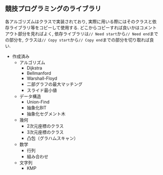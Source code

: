 ## 競技プログラミングのライブラリ

各アルゴリズムはクラスで実装されており, 実際に用いる際にはそのクラスと依存ライブラリ等をコピーして使用する. どこからコピーすれば良いかはコメントアウト部分を見ればよく, 依存ライブラリは`// Need start`から`// Need end`までの部分を, クラスは`// Copy start`から`// Copy end`までの部分を切り取れば良い.

* 作成済み
    * アルゴリズム
        * Dijkstra
        * Bellmanford
        * Warshall-Floyd
        * 二部グラフの最大マッチング
        * スライド最小値
    * データ構造
        * Union-Find
        * 抽象化BIT
        * 抽象化セグメント木
    * 幾何
        * 2次元座標のクラス
        * 3次元座標のクラス
        * 凸包（グラハムスキャン）
    * 数学
        * 行列
        * 組み合わせ
    * 文字列
        * KMP